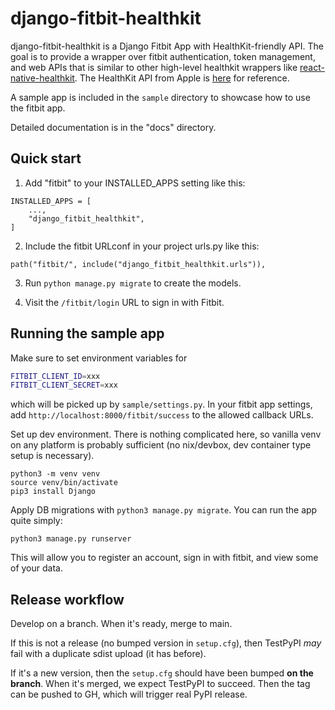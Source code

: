 # django-fitbit-healthkit

django-fitbit-healthkit is a Django Fitbit App with HealthKit-friendly API.
The goal is to provide a wrapper over fitbit authentication, token management, and web APIs
that is similar to other high-level healthkit wrappers like [react-native-healthkit](https://github.com/kingstinct/react-native-healthkit).
The HealthKit API from Apple is [here](https://developer.apple.com/documentation/healthkit/queries) for reference.

A sample app is included in the `sample` directory to showcase how to use the fitbit app.

Detailed documentation is in the "docs" directory.

Quick start
-----------

1. Add "fitbit" to your INSTALLED_APPS setting like this:

```
INSTALLED_APPS = [
    ...,
    "django_fitbit_healthkit",
]
```

2. Include the fitbit URLconf in your project urls.py like this:

```
path("fitbit/", include("django_fitbit_healthkit.urls")),
```

3. Run ``python manage.py migrate`` to create the models.

4. Visit the ``/fitbit/login`` URL to sign in with Fitbit.


Running the sample app
----------------------

Make sure to set environment variables for 

```sh
FITBIT_CLIENT_ID=xxx
FITBIT_CLIENT_SECRET=xxx
```

which will be picked up by `sample/settings.py`.
In your fitbit app settings, add `http://localhost:8000/fitbit/success` to the allowed callback URLs.

Set up dev environment.
There is nothing complicated here,
so vanilla venv on any platform is probably sufficient
(no nix/devbox, dev container type setup is necessary).

```
python3 -m venv venv
source venv/bin/activate
pip3 install Django
```

Apply DB migrations with `python3 manage.py migrate`.
You can run the app quite simply:

```
python3 manage.py runserver
```

This will allow you to register an account,
sign in with fitbit,
and view some of your data.

Release workflow
----------------

Develop on a branch.
When it's ready,
merge to main.

If this is not a release (no bumped version in `setup.cfg`),
then TestPyPI _may_ fail
with a duplicate sdist upload (it has before).

If it's a new version, then the `setup.cfg`
should have been bumped **on the branch**.
When it's merged,
we expect TestPyPI to succeed.
Then the tag can be pushed to GH,
which will trigger real PyPI release.
